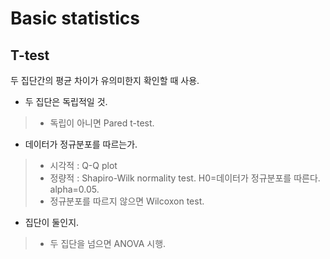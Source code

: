 # Basic statistics

## T-test
두 집단간의 평균 차이가 유의미한지 확인할 때 사용.
- 두 집단은 독립적일 것.
> - 독립이 아니면 Pared t-test.
- 데이터가 정규분포를 따르는가.
> - 시각적 : Q-Q plot
> - 정량적 : Shapiro-Wilk normality test. H0=데이터가 정규분포를 따른다. alpha=0.05.
> - 정규분포를 따르지 않으면 Wilcoxon test.
- 집단이 둘인지.
> - 두 집단을 넘으면 ANOVA 시행.
